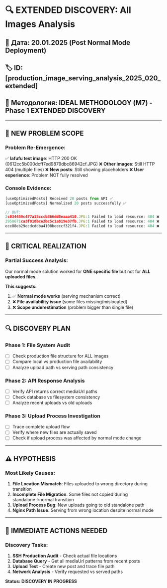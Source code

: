 # 🔍 EXTENDED DISCOVERY: All Images Analysis

## 📅 Дата: 20.01.2025 (Post Normal Mode Deployment)
## 🏷️ ID: [production_image_serving_analysis_2025_020_extended]
## 🎯 Методология: IDEAL METHODOLOGY (М7) - Phase 1 EXTENDED DISCOVERY

---

## 🚨 **NEW PROBLEM SCOPE**

### **Problem Re-Emergence:**
✅ **lafufu test image**: HTTP 200 OK (0612cc5b000dcff7ed9879dbc86942cf.JPG)
❌ **Other images**: Still HTTP 404 (multiple files)
❌ **New posts**: Still showing placeholders
❌ **User experience**: Problem NOT fully resolved

### **Console Evidence:**
```javascript
[useOptimizedPosts] Received 20 posts from API ✅
[useOptimizedPosts] Normalized 20 posts successfully ✅

// BUT:
2c034459c477a15cccb366dd8eaaa410.JPG:1 Failed to load resource: 404 ❌
2958671ca3f018bce2bc5c1a819e37fb.JPG:1 Failed to load resource: 404 ❌  
ece88eb29ecdcddba4108beeccf321f4.JPG:1 Failed to load resource: 404 ❌
```

---

## 🎯 **CRITICAL REALIZATION**

### **Partial Success Analysis:**
Our normal mode solution worked for **ONE specific file** but not for **ALL uploaded files**.

**This suggests:**
1. ✅ **Normal mode works** (serving mechanism correct)
2. ❌ **File availability issue** (some files missing/mislocated)
3. ❌ **Scope underestimation** (problem bigger than single file)

---

## 🔍 **DISCOVERY PLAN**

### **Phase 1: File System Audit** 
- [ ] Check production file structure for ALL images
- [ ] Compare local vs production file availability  
- [ ] Analyze upload path vs serving path consistency

### **Phase 2: API Response Analysis**
- [ ] Verify API returns correct mediaUrl paths
- [ ] Check database vs filesystem consistency
- [ ] Analyze recent uploads vs old uploads

### **Phase 3: Upload Process Investigation**
- [ ] Trace complete upload flow
- [ ] Verify where new files are actually saved
- [ ] Check if upload process was affected by normal mode change

---

## ⚠️ **HYPOTHESIS**

### **Most Likely Causes:**
1. **File Location Mismatch**: Files uploaded to wrong directory during transition
2. **Incomplete File Migration**: Some files not copied during standalone→normal transition
3. **Upload Process Bug**: New uploads going to old standalone path
4. **Nginx Path Issue**: Serving from wrong location despite normal mode

---

## 🚀 **IMMEDIATE ACTIONS NEEDED**

### **Discovery Tasks:**
1. **SSH Production Audit** - Check actual file locations
2. **Database Query** - Get all mediaUrl patterns from recent posts
3. **Upload Test** - Create new post and trace file path
4. **Network Analysis** - Verify requested vs served paths

**Status: DISCOVERY IN PROGRESS** 